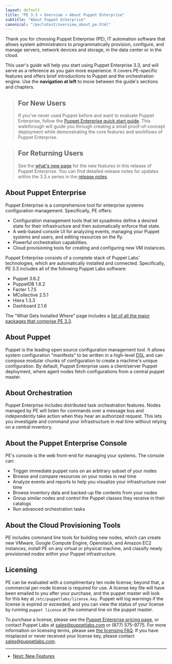 ```yaml
---
layout: default
title: "PE 3.3 » Overview » About Puppet Enterprise"
subtitle: "About Puppet Enterprise"
canonical: "/pe/latest/overview_about_pe.html"
---
```



Thank you for choosing Puppet Enterprise (PE), IT automation software that allows system administrators to programmatically provision, configure, and manage servers, network devices and storage, in the data center or in the cloud.

This user's guide will help you start using Puppet Enterprise 3.3, and will serve as a reference as you gain more experience. It covers PE-specific features and offers brief introductions to Puppet and the orchestration engine. Use the **navigation at left** to move between the guide's sections and chapters.

> For New Users
> -----
>
> If you've never used Puppet before and want to evaluate Puppet Enterprise, follow the [Puppet Enterprise quick start guide](./quick_start.html). This walkthrough will guide you through creating a small proof-of-concept deployment while demonstrating the core features and workflows of Puppet Enterprise.

> For Returning Users
> -----
>
> See the [what's new page](./overview_whats_new.html) for the new features in this release of Puppet Enterprise. You can find detailed release notes for updates within the 3.3.x series in the [release notes](./release_notes.html).

About Puppet Enterprise
-----

Puppet Enterprise is a comprehensive tool for enterprise systems configuration management. Specifically, PE offers:

* Configuration management tools that let sysadmins define a desired state for their infrastructure and then automatically enforce that state.
* A web-based console UI for analyzing events, managing your Puppet systems and users, and editing resources on the fly.
* Powerful orchestration capabilities.
* Cloud provisioning tools for creating and configuring new VM instances.

Puppet Enterprise consists of a complete stack of Puppet Labs' technologies, which are automatically installed and connected. Specifically, PE 3.3 includes all of the following Puppet Labs software:

 * Puppet 3.6.2
 * PuppetDB 1.6.2
 * Facter 1.7.5
 * MCollective 2.5.1
 * Hiera 1.3.3
 * Dashboard 2.1.6
 
The "What Gets Installed Where" page includes a [list of all the major packages that comprise PE 3.3](./install_what_and_where.html#puppet-enterprise-components).

About Puppet
-----

Puppet is the leading open source configuration management tool. It allows system configuration "manifests" to be written in a high-level <abbr title="Domain-Specific Language">DSL</abbr> and can compose modular chunks of configuration to create a machine's unique configuration. By default, Puppet Enterprise uses a client/server Puppet deployment, where agent nodes fetch configurations from a central puppet master.

About Orchestration
-----

Puppet Enterprise includes distributed task orchestration features. Nodes managed by PE will listen for commands over a message bus and independently take action when they hear an authorized request. This lets you investigate and command your infrastructure in real time without relying on a central inventory.

About the Puppet Enterprise Console
-----

PE's console is the web front-end for managing your systems. The console can:

* Trigger immediate puppet runs on an arbitrary subset of your nodes
* Browse and compare resources on your nodes in real time
* Analyze events and reports to help you visualize your infrastructure over time
* Browse inventory data and backed-up file contents from your nodes
* Group similar nodes and control the Puppet classes they receive in their catalogs
* Run advanced orchestration tasks

About the Cloud Provisioning Tools
-----

PE includes command line tools for building new nodes, which can create new VMware, Google Compute Engine, Openstack, and Amazon EC2 instances, install PE on any virtual or physical machine, and classify newly provisioned nodes within your Puppet infrastructure.


Licensing
-----

PE can be evaluated with a complimentary ten node license; beyond that, a commercial per-node license is required for use. A license key file will have been emailed to you after your purchase, and the puppet master will look for this key at `/etc/puppetlabs/license.key`. Puppet will log warnings if the license is expired or exceeded, and you can view the status of your license by running `puppet license` at the command line on the puppet master.

To purchase a license, please see the [Puppet Enterprise pricing page](http://www.puppetlabs.com/puppet/how-to-buy/), or contact Puppet Labs at <sales@puppetlabs.com> or (877) 575-9775. For more information on licensing terms, please see [the licensing FAQ](http://www.puppetlabs.com/licensing-faq/). If you have misplaced or never received your license key, please contact <sales@puppetlabs.com>.


* * *

- [Next: New Features](./overview_whats_new.html)
